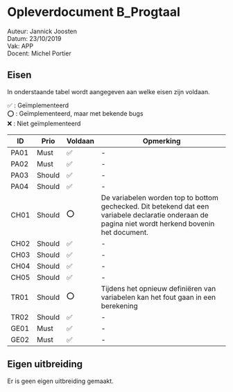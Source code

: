 # Opleverdocument B_Progtaal

Auteur: Jannick Joosten  
Datum: 23/10/2019  
Vak: APP  
Docent: Michel Portier

## Eisen

In onderstaande tabel wordt aangegeven aan welke eisen zijn voldaan. 

&#9989; : Geïmplementeerd  
&#11093; : Geïmplementeerd, maar met bekende bugs  
&#10060; : Niet geïmplementeerd

| ID   | Prio   | Voldaan  | Opmerking                                                    |
| ---- | ------ | -------- | ------------------------------------------------------------ |
| PA01 | Must   | &#9989;  | -                                                            |
| PA02 | Must   | &#9989;  | -                                                            |
| PA03 | Should | &#9989;  | -                                                            |
| PA04 | Should | &#9989;  | -                                                            |
| CH01 | Should | &#11093; | De variabelen worden top to bottom gechecked. Dit betekend dat een variabele declaratie onderaan de pagina niet wordt herkend bovenin het document. |
| CH02 | Should | &#9989;  | -                                                            |
| CH03 | Should | &#9989;  | -                                                            |
| CH04 | Should | &#9989;  | -                                                            |
| CH05 | Should | &#9989;  | -                                                            |
| TR01 | Should | &#11093; | Tijdens het opnieuw definiëren van variabelen kan het fout gaan in een berekening |
| TR02 | Should | &#9989;  | -                                                            |
| GE01 | Must   | &#9989;  | -                                                            |
| GE02 | Must   | &#9989;  | -                                                            |

## Eigen uitbreiding

Er is geen eigen uitbreiding gemaakt.